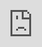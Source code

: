 ### nhcap

python undetected_chromedriver 的自动解决hcaptcha

<iframe src="https://streamable.com/e/bb1wa3" frameborder="0" width="100%" height="100%" allowfullscreen style="width:100%;height:100%;position:absolute;left:0px;top:0px;overflow:hidden;"></iframe>

 demo https://streamable.com/bb1wa3
